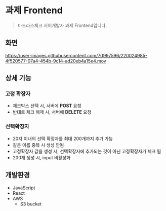# 과제 Frontend
> 마드라스체크 서버개발자 과제 Frontend입니다.

## 화면
https://user-images.githubusercontent.com/70997596/220024985-4f520577-07a4-454b-9c14-ad20eb4a15e4.mov


## 상세 기능
### 고정 확장자
- 체크박스 선택 시, 서버에 **POST** 요청  
- 반대로 체크 해제 시, 서버에 **DELETE** 요청

### 선택확장자
- 20자 이내의 선택 확장자를 최대 200개까지 추가 가능  
- 같은 이름 중복 시 생성 안됨  
- 고정확장자 값을 생성 시, 선택확장자에 추가되는 것이 아닌 고정확장자가 체크 됨 
- 200개 생성 시, input 비활성화  

## 개발환경
- JavaScript
- React
- AWS
  - S3 bucket
